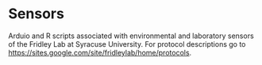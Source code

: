# Sensors
Arduio and R scripts associated with environmental and laboratory sensors of the Fridley Lab at Syracuse University. For protocol descriptions go to https://sites.google.com/site/fridleylab/home/protocols. 
